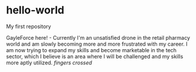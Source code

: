 # hello-world
My first repository

GayleForce here! - Currently I'm an unsatisfied drone in the retail pharmacy world and am slowly becoming more and more frustrated with my career. I am now trying to expand my skills and become marketable in the tech sector, which I believe is an area where I will be challenged and my skills more aptly utilized. *fingers crossed* 
